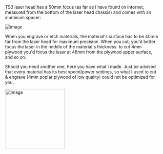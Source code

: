 TS3 laser head has a 50mm focus (as far as I have found on internet, measured from the bottom of the laser head chassis) and comes with an aluminum spacer:

![image](https://user-images.githubusercontent.com/14162452/222268441-d7c0cf28-f933-47f4-ba89-a0f95ce2a848.png)


When you engrave or etch materials, the material's surface has to be 40mm far from the laser head for maximum precision. 
When you cut, you'd better focus the laser in the middle of the material's thickness: to cut 4mm plywood you'd focus the laser at 48mm from the plywood upper surface, and so on.

Should you need another one, here you have what I made. Just be advised that every material has its best speed/power settings, so what I used to cut & engrave (4mm poplar plywood of low quality) could not be optimized for you.

<img width="196" alt="image" src="https://user-images.githubusercontent.com/14162452/222738585-f6838cc8-5b1b-4922-8186-35095cd07d5b.png">
